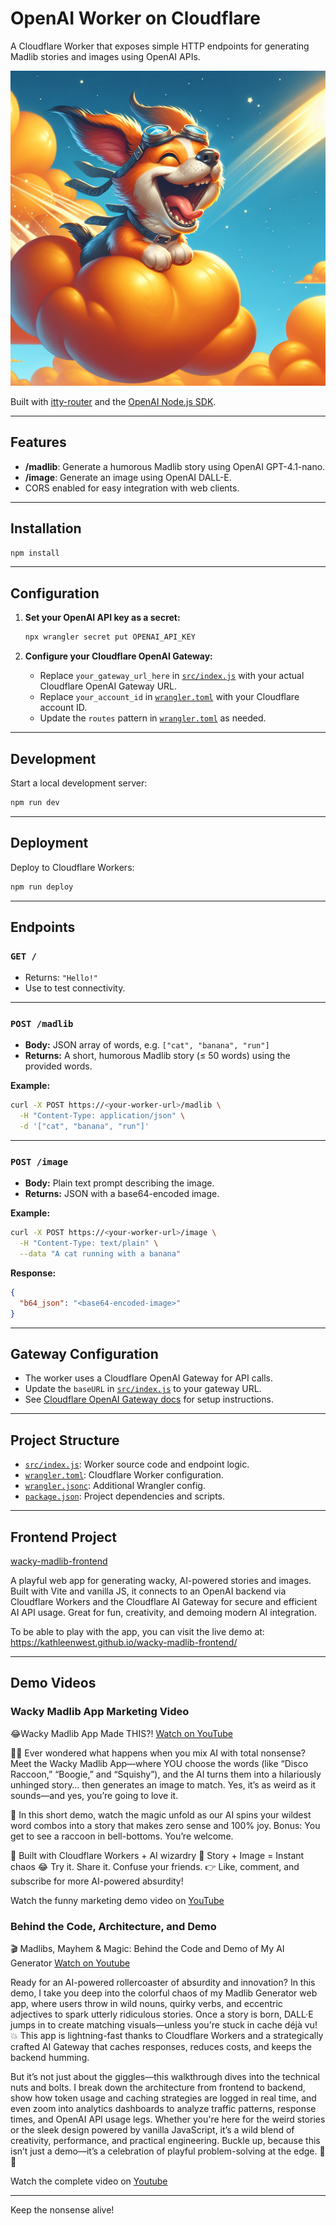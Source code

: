 # OpenAI Worker on Cloudflare

A Cloudflare Worker that exposes simple HTTP endpoints for generating Madlib stories and images using OpenAI APIs. 

![a dog with googles flying on a Cloudflare cloud](images/cloudflaredoggie.png)

Built with [itty-router](https://github.com/kwhitley/itty-router) and the [OpenAI Node.js SDK](https://github.com/openai/openai-node).

---

## Features

- **/madlib**: Generate a humorous Madlib story using OpenAI GPT-4.1-nano.
- **/image**: Generate an image using OpenAI DALL-E.
- CORS enabled for easy integration with web clients.

---

## Installation

```sh
npm install
```

---

## Configuration

1. **Set your OpenAI API key as a secret:**

   ```sh
   npx wrangler secret put OPENAI_API_KEY
   ```

2. **Configure your Cloudflare OpenAI Gateway:**

   - Replace `your_gateway_url_here` in [`src/index.js`](src/index.js) with your actual Cloudflare OpenAI Gateway URL.
   - Replace `your_account_id` in [`wrangler.toml`](wrangler.toml) with your Cloudflare account ID.
   - Update the `routes` pattern in [`wrangler.toml`](wrangler.toml) as needed.

---

## Development

Start a local development server:

```sh
npm run dev
```

---

## Deployment

Deploy to Cloudflare Workers:

```sh
npm run deploy
```

---

## Endpoints

### `GET /`

- Returns: `"Hello!"`  
- Use to test connectivity.

---

### `POST /madlib`

- **Body:** JSON array of words, e.g. `["cat", "banana", "run"]`
- **Returns:** A short, humorous Madlib story (≤ 50 words) using the provided words.

**Example:**

```sh
curl -X POST https://<your-worker-url>/madlib \
  -H "Content-Type: application/json" \
  -d '["cat", "banana", "run"]'
```

---

### `POST /image`

- **Body:** Plain text prompt describing the image.
- **Returns:** JSON with a base64-encoded image.

**Example:**

```sh
curl -X POST https://<your-worker-url>/image \
  -H "Content-Type: text/plain" \
  --data "A cat running with a banana"
```

**Response:**

```json
{
  "b64_json": "<base64-encoded-image>"
}
```

---

## Gateway Configuration

- The worker uses a Cloudflare OpenAI Gateway for API calls.
- Update the `baseURL` in [`src/index.js`](src/index.js) to your gateway URL.
- See [Cloudflare OpenAI Gateway docs](https://developers.cloudflare.com/openai/gateway/) for setup instructions.

---

## Project Structure

- [`src/index.js`](src/index.js): Worker source code and endpoint logic.
- [`wrangler.toml`](wrangler.toml): Cloudflare Worker configuration.
- [`wrangler.jsonc`](wrangler.jsonc): Additional Wrangler config.
- [`package.json`](package.json): Project dependencies and scripts.

---
## Frontend Project

[wacky-madlib-frontend](https://github.com/kathleenwest/wacky-madlib-frontend)

A playful web app for generating wacky, AI-powered stories and images. Built with Vite and vanilla JS, it connects to an OpenAI backend via Cloudflare Workers and the Cloudflare AI Gateway for secure and efficient AI API usage. Great for fun, creativity, and demoing modern AI integration.

To be able to play with the app, you can visit the live demo at: https://kathleenwest.github.io/wacky-madlib-frontend/

---
## Demo Videos

### Wacky Madlib App Marketing Video

😂Wacky Madlib App Made THIS?! [Watch on YouTube](https://www.youtube.com/shorts/qyWQo9VDbt8 "😂Wacky Madlib App Marketing Video")

🦝✨ Ever wondered what happens when you mix AI with total nonsense? Meet the Wacky Madlib App—where YOU choose the words (like “Disco Raccoon,” “Boogie,” and “Squishy”), and the AI turns them into a hilariously unhinged story… then generates an image to match. Yes, it’s as weird as it sounds—and yes, you’re going to love it.

🎉 In this short demo, watch the magic unfold as our AI spins your wildest word combos into a story that makes zero sense and 100% joy. Bonus: You get to see a raccoon in bell-bottoms. You’re welcome.

🧠 Built with Cloudflare Workers + AI wizardry
🎨 Story + Image = Instant chaos
😂 Try it. Share it. Confuse your friends.
👉 Like, comment, and subscribe for more AI-powered absurdity!

Watch the funny marketing demo video on [YouTube](https://www.youtube.com/shorts/qyWQo9VDbt8 "😂Wacky Madlib App Marketing Video")

### Behind the Code, Architecture, and Demo

🎬 Madlibs, Mayhem & Magic: Behind the Code and Demo of My AI Generator [Watch on Youtube](https://www.youtube.com/watch?v=LTxtzDpAH1A "Behind the Code and Demo of My AI Generator")

Ready for an AI-powered rollercoaster of absurdity and innovation? In this demo, I take you deep into the colorful chaos of my Madlib Generator web app, where users throw in wild nouns, quirky verbs, and eccentric adjectives to spark utterly ridiculous stories. Once a story is born, DALL·E jumps in to create matching visuals—unless you're stuck in cache déjà vu! 💥 This app is lightning-fast thanks to Cloudflare Workers and a strategically crafted AI Gateway that caches responses, reduces costs, and keeps the backend humming.

But it’s not just about the giggles—this walkthrough dives into the technical nuts and bolts. I break down the architecture from frontend to backend, show how token usage and caching strategies are logged in real time, and even zoom into analytics dashboards to analyze traffic patterns, response times, and OpenAI API usage legs. Whether you're here for the weird stories or the sleek design powered by vanilla JavaScript, it’s a wild blend of creativity, performance, and practical engineering. Buckle up, because this isn’t just a demo—it’s a celebration of playful problem-solving at the edge. 🚀🧠

Watch the complete video on [Youtube](https://www.youtube.com/watch?v=LTxtzDpAH1A "Behind the Code and Demo of My AI Generator")

---
Keep the nonsense alive!
